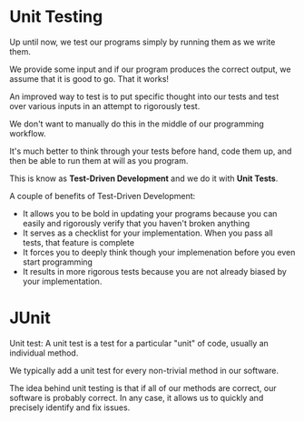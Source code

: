 # Unit Testing

Up until now, we test our programs simply by running them as we write them.

We provide some input and if our program produces the correct output,
we assume that it is good to go. That it works!

An improved way to test is to put specific thought into our tests and test over
various inputs in an attempt to rigorously test.

We don't want to manually do this in the middle of our programming workflow.

It's much better to think through your tests before hand, code them up, and
then be able to run them at will as you program.

This is know as **Test-Driven Development** and we do it with **Unit Tests**.

A couple of benefits of Test-Driven Development:

- It allows you to be bold in updating your programs because you can easily
and rigorously verify that you haven't broken anything
- It serves as a checklist for your implementation. When you pass all tests,
that feature is complete
- It forces you to deeply think though your implemenation before you even
start programming
- It results in more rigorous tests because you are not already biased by
your implementation.

# JUnit

Unit test: A unit test is a test for a particular "unit" of code, usually
an individual method.

We typically add a unit test for every non-trivial method in our software.

The idea behind unit testing is that if all of our methods are correct, 
our software is probably correct. In any case, it allows us to quickly and
precisely identify and fix issues.